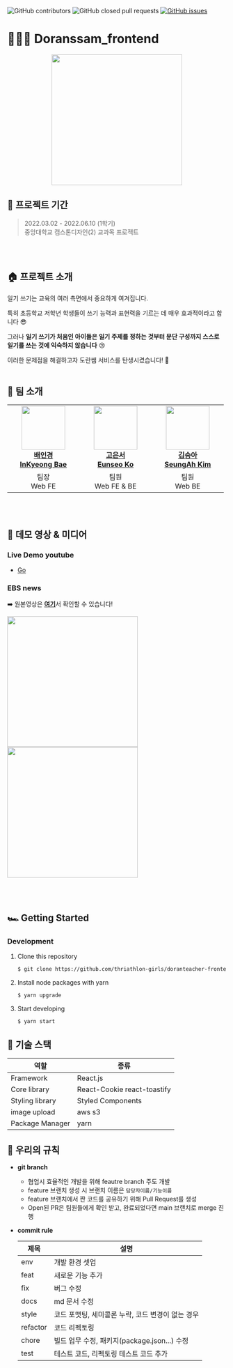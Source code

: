 ![GitHub contributors](https://img.shields.io/github/contributors/Koeunseooooo/doranssam?style=for-the-badge) 
![GitHub closed pull requests](https://img.shields.io/github/issues-pr-closed/triathlon-girls/doranteacher-frontend?color=6799FF&&style=for-the-badge)
[![GitHub issues](https://img.shields.io/github/issues/Koeunseooooo/doranssam?style=for-the-badge)](https://github.com/Koeunseooooo/doranssam/issues) 

# 👩🏻‍🏫 Doranssam_frontend
<div align="center">
    <img width="300" src="https://user-images.githubusercontent.com/65646971/195904814-fb44e3b0-d028-4454-a256-454db0d3b48b.png" />
</div>

## 🧐 프로젝트 기간

> 2022.03.02 - 2022.06.10 (1학기) <br/>
중앙대학교 캡스톤디자인(2) 교과목 프로젝트 

<br/><br/>

## 🏠 프로젝트 소개

일기 쓰기는 교육의 여러 측면에서 중요하게 여겨집니다.

특히 초등학교 저학년 학생들이 쓰기 능력과 표현력을 기르는 데 매우 효과적이라고 합니다 😎 

그러나 **일기 쓰기가 처음인 아이들은 일기 주제를 정하는 것부터 문단 구성까지 스스로 일기를 쓰는 것에 익숙하지 않습니다** 😢 

이러한 문제점을 해결하고자 도란쌤 서비스를 탄생시켰습니다! 🥳
<br/><br/>

## 👥 팀 소개
<table>
    <tr align="center">
        <td style="min-width: 150px;">
            <a href="https://github.com/InKyeongBae">
              <img src="https://avatars.githubusercontent.com/u/65646971?v=4" width="100">
              <br />
              <b>배인경 <br/>InKyeong Bae</b>
            </a>
        </td>
        <td style="min-width: 150px;">
            <a href="https://github.com/Koeunseooooo">
              <img src="https://avatars.githubusercontent.com/u/65647080?v=4" width="100">
              <br />
              <b>고은서 <br/>Eunseo Ko</b>
            </a>
        </td>
        <td style="min-width: 150px;">
            <a href="https://github.com/seunguri">
              <img src="https://avatars.githubusercontent.com/u/52988414?v=4" width="100">
              <br />
              <b>김승아 <br/>SeungAh Kim</b>
            </a> 
        </td>
    </tr>
    <tr align="center">
        <td>
            팀장 <br/>
            Web FE 
        </td>
        <td>
            팀원 <br/>
            Web FE & BE
        </td>
        <td>
            팀원 <br/>
            Web BE
        </td>
    </tr>
</table>
<br/><br/>



## 🎥 데모 영상 & 미디어
### Live Demo youtube
  - [Go](https://www.youtube.com/watch?v=GzYts7R1SD4)

### EBS news
➡️ 원본영상은 [**여기**](https://youtu.be/RL3vRjY2E0M)서 확인할 수 있습니다!

<img width="300" src="https://s3.us-west-2.amazonaws.com/secure.notion-static.com/41e74b53-a92b-4bc0-af67-ba6d0eca4c91/Untitled.png?X-Amz-Algorithm=AWS4-HMAC-SHA256&X-Amz-Content-Sha256=UNSIGNED-PAYLOAD&X-Amz-Credential=AKIAT73L2G45EIPT3X45%2F20230207%2Fus-west-2%2Fs3%2Faws4_request&X-Amz-Date=20230207T081141Z&X-Amz-Expires=86400&X-Amz-Signature=3675f33c1141b5041c46e6358b79d690658ab0215497f269431105d68966507b&X-Amz-SignedHeaders=host&response-content-disposition=filename%3D%22Untitled.png%22&x-id=GetObject"></img>
<img width="300" src="https://s3.us-west-2.amazonaws.com/secure.notion-static.com/1a14a8f1-473b-4765-afcf-9669d68ca307/Untitled.png?X-Amz-Algorithm=AWS4-HMAC-SHA256&X-Amz-Content-Sha256=UNSIGNED-PAYLOAD&X-Amz-Credential=AKIAT73L2G45EIPT3X45%2F20230207%2Fus-west-2%2Fs3%2Faws4_request&X-Amz-Date=20230207T081246Z&X-Amz-Expires=86400&X-Amz-Signature=098751fba09756851bc0d47e97120e94c5891845f5bfa5bba1fb4791d09bad6d&X-Amz-SignedHeaders=host&response-content-disposition=filename%3D%22Untitled.png%22&x-id=GetObject"></img>
 
<br/><br/>

## 🏎 Getting Started

### Development

1. Clone this repository

   ```bash
   $ git clone https://github.com/thriathlon-girls/doranteacher-frontend.git
   ```

2. Install node packages with yarn

   ```bash
   $ yarn upgrade
   ```

3. Start developing

   ```bash
   $ yarn start


## 🔨 기술 스택

| 역할 | 종류 |
| --- | --- |
| Framework | React.js |
| Core library | React-Cookie react-toastify |
| Styling library | Styled Components |
| image upload | aws s3 |
| Package Manager | yarn |




## 🚀 우리의 규칙


- **git branch**
    - 협업시 효율적인 개발을 위해 feautre branch 주도 개발
    - feature 브랜치 생성 시 브랜치 이름은 `담당자이름/기능이름`
    - feature 브랜치에서 짠 코드를 공유하기 위해 Pull Request를 생성
    - Open된 PR은 팀원들에게 확인 받고, 완료되었다면 main 브랜치로 merge 진행
    
- **commit rule**
    
    | 제목 | 설명 |
    | --- | --- |
    | env | 개발 환경 셋업 |
    | feat | 새로운 기능 추가 |
    | fix | 버그 수정 |
    | docs | md 문서 수정 |
    | style | 코드 포맷팅, 세미콜론 누락, 코드 변경이 없는 경우 |
    | refactor | 코드 리펙토링 |
    | chore | 빌드 업무 수정, 패키지(package.json...) 수정 |
    | test | 테스트 코드, 리펙토링 테스트 코드 추가 |
    


